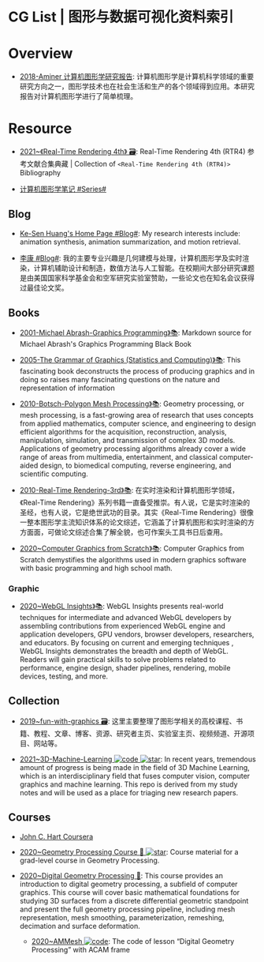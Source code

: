 # CG List | 图形与数据可视化资料索引

# Overview

- [2018-Aminer 计算机图形学研究报告](http://staff.ustc.edu.cn/~lgliu/Resources/CG/download/201808_Aminer-CGSurvey.pdf): 计算机图形学是计算机科学领域的重要研究方向之一，图形学技术也在社会生活和生产的各个领域得到应用。本研究报告对计算机图形学进行了简单梳理。

# Resource

- [2021~《Real-Time Rendering 4th》 🗃️](https://github.com/QianMo/Real-Time-Rendering-4th-Bibliography-Collection): Real-Time Rendering 4th (RTR4) 参考文献合集典藏 | Collection of `<Real-Time Rendering 4th (RTR4)> `Bibliography

- [计算机图形学笔记 #Series#](https://blog.csdn.net/qq_38065509/category_9873936.html)

## Blog

- [Ke-Sen Huang's Home Page #Blog#](https://kesen.realtimerendering.com/): My research interests include: animation synthesis, animation summarization, and motion retrieval.

- [李康 #Blog#](https://kangli.me/zhs/): 我的主要专业兴趣是几何建模与处理，计算机图形学及实时渲染，计算机辅助设计和制造，数值方法与人工智能。在校期间大部分研究课题是由美国国家科学基金会和空军研究实验室赞助，一些论文也在知名会议获得过最佳论文奖。

## Books

- [2001-Michael Abrash-Graphics Programming》📚](https://github.com/jagregory/abrash-black-book): Markdown source for Michael Abrash's Graphics Programming Black Book

- [2005-The Grammar of Graphics (Statistics and Computing)》📚](https://www.amazon.com/Grammar-Graphics-Statistics-Computing/dp/0387245448): This fascinating book deconstructs the process of producing graphics and in doing so raises many fascinating questions on the nature and representation of information

- [2010-Botsch-Polygon Mesh Processing》📚](http://www.pmp-book.org/): Geometry processing, or mesh processing, is a fast-growing area of research that uses concepts from applied mathematics, computer science, and engineering to design efficient algorithms for the acquisition, reconstruction, analysis, manipulation, simulation, and transmission of complex 3D models. Applications of geometry processing algorithms already cover a wide range of areas from multimedia, entertainment, and classical computer-aided design, to biomedical computing, reverse engineering, and scientific computing.

- [2010-Real-Time Rendering-3rd》📚](https://github.com/QianMo/Real-Time-Rendering-3rd-CN-Summary-Ebook): 在实时渲染和计算机图形学领域，《Real-Time Rendering》系列书籍一直备受推崇。有人说，它是实时渲染的圣经，也有人说，它是绝世武功的目录。其实《Real-Time Rendering》很像一整本图形学主流知识体系的论文综述，它涵盖了计算机图形和实时渲染的方方面面，可做论文综述合集了解全貌，也可作案头工具书日后查用。

- [2020~Computer Graphics from Scratch》📚](https://gabrielgambetta.com/computer-graphics-from-scratch/): Computer Graphics from Scratch demystifies the algorithms used in modern graphics software with basic programming and high school math.

### Graphic

- [2020~WebGL Insights》📚](http://webglinsights.com/): WebGL Insights presents real-world techniques for intermediate and advanced WebGL developers by assembling contributions from experienced WebGL engine and application developers, GPU vendors, browser developers, researchers, and educators. By focusing on current and emerging techniques , WebGL Insights demonstrates the breadth and depth of WebGL. Readers will gain practical skills to solve problems related to performance, engine design, shader pipelines, rendering, mobile devices, testing, and more.

## Collection

- [2019~fun-with-graphics 🗃️](https://github.com/FancyVin/fun-with-graphics): 这里主要整理了图形学相关的高校课程、书籍、教程、文章、博客、资源、研究者主页、实验室主页、视频频道、开源项目、网站等。

- [2021~3D-Machine-Learning ![code](https://ng-tech.icu/assets/code.svg) ![star](https://img.shields.io/github/stars/timzhang642/3D-Machine-Learning)](https://github.com/timzhang642/3D-Machine-Learning): In recent years, tremendous amount of progress is being made in the field of 3D Machine Learning, which is an interdisciplinary field that fuses computer vision, computer graphics and machine learning. This repo is derived from my study notes and will be used as a place for triaging new research papers.

## Courses

- [John C. Hart Coursera](https://zh.coursera.org/learn/datavisualization)

- [2020~Geometry Processing Course 🎥 ![star](https://img.shields.io/github/stars/alecjacobson/geometry-processing)](https://github.com/alecjacobson/geometry-processing): Course material for a grad-level course in Geometry Processing.

- [2020~Digital Geometry Processing 🎥](https://ustc-gcl-f.github.io/course/2020_Spring_DGP/index.html): This course provides an introduction to digital geometry processing, a subfield of computer graphics. This course will cover basic mathematical foundations for studying 3D surfaces from a discrete differential geometric standpoint and present the full geometry processing pipeline, including mesh representation, mesh smoothing, parameterization, remeshing, decimation and surface deformation.

  - [2020~AMMesh ![code](https://ng-tech.icu/assets/code.svg)](https://github.com/USTC-GCL-F/AMMesh): The code of lesson “Digital Geometry Processing” with ACAM frame
